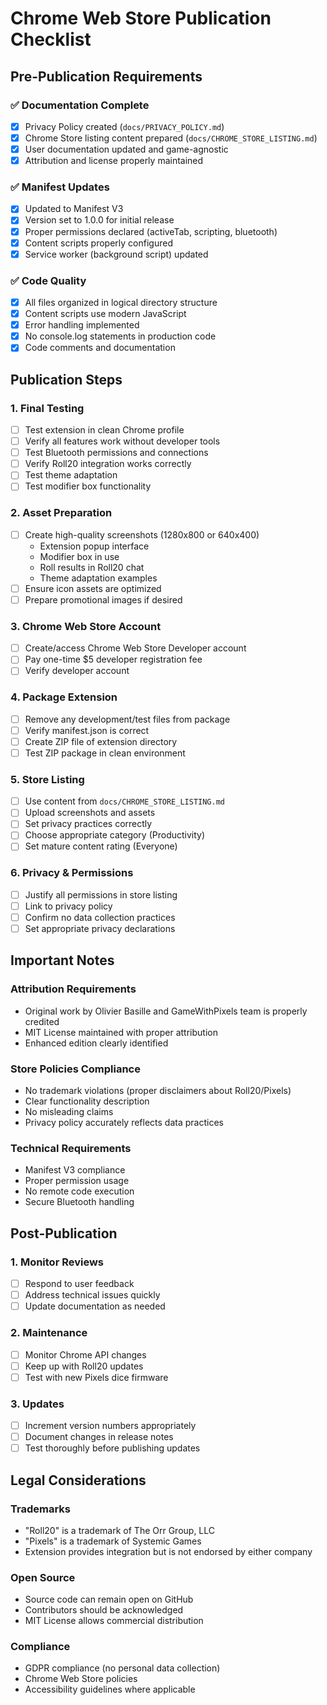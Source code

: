 # Chrome Web Store Publication Checklist

## Pre-Publication Requirements

### ✅ Documentation Complete
- [x] Privacy Policy created (`docs/PRIVACY_POLICY.md`)
- [x] Chrome Store listing content prepared (`docs/CHROME_STORE_LISTING.md`)
- [x] User documentation updated and game-agnostic
- [x] Attribution and license properly maintained

### ✅ Manifest Updates
- [x] Updated to Manifest V3
- [x] Version set to 1.0.0 for initial release
- [x] Proper permissions declared (activeTab, scripting, bluetooth)
- [x] Content scripts properly configured
- [x] Service worker (background script) updated

### ✅ Code Quality
- [x] All files organized in logical directory structure
- [x] Content scripts use modern JavaScript
- [x] Error handling implemented
- [x] No console.log statements in production code
- [x] Code comments and documentation

## Publication Steps

### 1. Final Testing
- [ ] Test extension in clean Chrome profile
- [ ] Verify all features work without developer tools
- [ ] Test Bluetooth permissions and connections
- [ ] Verify Roll20 integration works correctly
- [ ] Test theme adaptation
- [ ] Test modifier box functionality

### 2. Asset Preparation
- [ ] Create high-quality screenshots (1280x800 or 640x400)
  - Extension popup interface
  - Modifier box in use
  - Roll results in Roll20 chat
  - Theme adaptation examples
- [ ] Ensure icon assets are optimized
- [ ] Prepare promotional images if desired

### 3. Chrome Web Store Account
- [ ] Create/access Chrome Web Store Developer account
- [ ] Pay one-time $5 developer registration fee
- [ ] Verify developer account

### 4. Package Extension
- [ ] Remove any development/test files from package
- [ ] Verify manifest.json is correct
- [ ] Create ZIP file of extension directory
- [ ] Test ZIP package in clean environment

### 5. Store Listing
- [ ] Use content from `docs/CHROME_STORE_LISTING.md`
- [ ] Upload screenshots and assets
- [ ] Set privacy practices correctly
- [ ] Choose appropriate category (Productivity)
- [ ] Set mature content rating (Everyone)

### 6. Privacy & Permissions
- [ ] Justify all permissions in store listing
- [ ] Link to privacy policy
- [ ] Confirm no data collection practices
- [ ] Set appropriate privacy declarations

## Important Notes

### Attribution Requirements
- Original work by Olivier Basille and GameWithPixels team is properly credited
- MIT License maintained with proper attribution
- Enhanced edition clearly identified

### Store Policies Compliance
- No trademark violations (proper disclaimers about Roll20/Pixels)
- Clear functionality description
- No misleading claims
- Privacy policy accurately reflects data practices

### Technical Requirements
- Manifest V3 compliance
- Proper permission usage
- No remote code execution
- Secure Bluetooth handling

## Post-Publication

### 1. Monitor Reviews
- [ ] Respond to user feedback
- [ ] Address technical issues quickly
- [ ] Update documentation as needed

### 2. Maintenance
- [ ] Monitor Chrome API changes
- [ ] Keep up with Roll20 updates
- [ ] Test with new Pixels dice firmware

### 3. Updates
- [ ] Increment version numbers appropriately
- [ ] Document changes in release notes
- [ ] Test thoroughly before publishing updates

## Legal Considerations

### Trademarks
- "Roll20" is a trademark of The Orr Group, LLC
- "Pixels" is a trademark of Systemic Games
- Extension provides integration but is not endorsed by either company

### Open Source
- Source code can remain open on GitHub
- Contributors should be acknowledged
- MIT License allows commercial distribution

### Compliance
- GDPR compliance (no personal data collection)
- Chrome Web Store policies
- Accessibility guidelines where applicable
